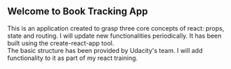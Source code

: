 ## Welcome to Book Tracking App

This is an application created to grasp three core concepts of react: props, state and routing. I will update new functionalities periodically. It has been built using the create-react-app tool.<br>
The basic structure has been provided by Udacity's team. I will add functionality to it as part of my react training.
